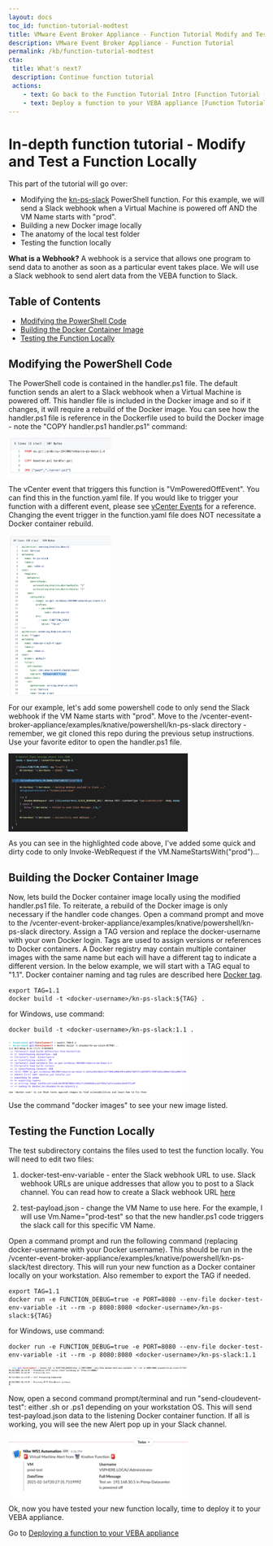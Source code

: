 ```yaml
---
layout: docs
toc_id: function-tutorial-modtest
title: VMware Event Broker Appliance - Function Tutorial Modify and Test
description: VMware Event Broker Appliance - Function Tutorial
permalink: /kb/function-tutorial-modtest
cta:
 title: What's next?
 description: Continue function tutorial
 actions:
    - text: Go back to the Function Tutorial Intro [Function Tutorial - Function Intro](function-tutorial-intro)
    - text: Deploy a function to your VEBA appliance [Function Tutorial - Function Deploy](function-tutorial-deploy)
---
```


# In-depth function tutorial - Modify and Test a Function Locally

This part of the tutorial will go over:
- Modifying the [kn-ps-slack](https://github.com/vmware-samples/vcenter-event-broker-appliance/tree/master/examples/knative/powershell/kn-ps-slack) PowerShell function.  For this example, we will send a Slack webhook when a Virtual Machine is powered off AND the VM Name starts with "prod".
- Building a new Docker image locally
- The anatomy of the local test folder
- Testing the function locally

**What is a Webhook?**  A webhook is a service that allows one program to send data to another as soon as a particular event takes place.  We will use a Slack webhook to send alert data from the VEBA function to Slack.

## Table of Contents
- [Modifying the PowerShell Code](#modifying-the-powershell-code)
- [Building the Docker Container Image](#building-the-docker-container-image)
- [Testing the Function Locally](#testing-the-function-locally)

## Modifying the PowerShell Code
The PowerShell code is contained in the handler.ps1 file.  The default function sends an alert to a Slack webhook when a Virtual Machine is powered off.  This handler file is included in the Docker image and so if it changes, it will require a rebuild of the Docker image.  You can see how the handler.ps1 file is reference in the Dockerfile used to build the Docker image - note the "COPY handler.ps1 handler.ps1" command:

<img src="./img/kn-ps-slack-dockerfile.png" width="40%" align="center" class="border m-1 p-1"/>

The vCenter event that triggers this function is "VmPoweredOffEvent". You can find this in the function.yaml file.  If you would like to trigger your function with a different event, please see [vCenter Events](https://vmweventbroker.io/kb/vcenter-events) for a reference.  Changing the event trigger in the function.yaml file does NOT necessitate a Docker container rebuild.

<img src="./img/kn-ps-slack-function.png" width="40%" align="center" class="border m-1 p-1"/>

For our example, let's add some powershell code to only send the Slack webhook if the VM Name starts with "prod".  Move to the /vcenter-event-broker-appliance/examples/knative/powershell/kn-ps-slack directory - remember, we git cloned this repo during the previous setup instructions.  Use your favorite editor to open the handler.ps1 file.

<img src="./img/kn-ps-slack-handler.png" width="70%" align="center" class="border m-1 p-1"/>


As you can see in the highlighted code above, I've added some quick and dirty code to only Invoke-WebRequest if the VM.NameStartsWith("prod")...  

## Building the Docker Container Image
Now, lets build the Docker container image locally using the modified handler.ps1 file.  To reiterate, a rebuild of the Docker image is only necessary if the handler code changes.  Open a command prompt and move to the /vcenter-event-broker-appliance/examples/knative/powershell/kn-ps-slack directory.  Assign a TAG version and replace the docker-username with your own Docker login.  Tags are used to assign versions or references to Docker containers.  A Docker registry may contain multiple container images with the same name but each will have a different tag to indicate a different version.  In the below example, we will start with a TAG equal to "1.1".  Docker container naming and tag rules are described here [Docker tag](https://docs.docker.com/engine/reference/commandline/tag/).

```
export TAG=1.1
docker build -t <docker-username>/kn-ps-slack:${TAG} .
```
for Windows, use command:
```
docker build -t <docker-username>/kn-ps-slack:1.1 .
```

<img src="./img/kn-ps-slack-dockerbuild.png" width="70%" align="center" class="border m-1 p-1"/>

Use the command "docker images" to see your new image listed.

## Testing the Function Locally
The test subdirectory contains the files used to test the function locally.  You will need to edit two files:
1. docker-test-env-variable - enter the Slack webhook URL to use.  Slack webhook URLs are unique addresses that allow you to post to a Slack channel.  You can read how to create a Slack webhook URL [here](https://api.slack.com/messaging/webhooks)

2. test-payload.json - change the VM Name to use here.  For the example, I will use Vm.Name="prod-test" so that the new handler.ps1 code triggers the slack call for this specific VM Name.

Open a command prompt and run the following command (replacing docker-username with your Docker username).  This should be run in the /vcenter-event-broker-appliance/examples/knative/powershell/kn-ps-slack/test directory.  This will run your new function as a Docker container locally on your workstation.  Also remember to export the TAG if needed.

```
export TAG=1.1
docker run -e FUNCTION_DEBUG=true -e PORT=8080 --env-file docker-test-env-variable -it --rm -p 8080:8080 <docker-username>/kn-ps-slack:${TAG}
```
for Windows, use command:
```
docker run -e FUNCTION_DEBUG=true -e PORT=8080 --env-file docker-test-env-variable -it --rm -p 8080:8080 <docker-username>/kn-ps-slack:1.1
```

<img src="./img/kn-ps-slack-dockerrun.png" width="70%" align="center" class="border m-1 p-1"/>


Now, open a second command prompt/terminal and run "send-cloudevent-test": either .sh or .ps1 depending on your workstation OS.  This will send test-payload.json data to the listening Docker container function.  If all is working, you will see the new Alert pop up in your Slack channel.

<img src="./img/kn-ps-slack-alert.png" width="70%" align="center" class="border m-1 p-1"/>

Ok, now you have tested your new function locally, time to deploy it to your VEBA appliance.

Go to [Deploying a function to your VEBA appliance](function-tutorial-deploy)
